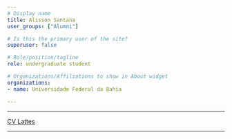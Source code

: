 ```yaml
---
# Display name
title: Alisson Santana
user_groups: ["Alumni"]

# Is this the primary user of the site?
superuser: false

# Role/position/tagline
role: undergraduate student

# Organizations/Affiliations to show in About widget
organizations:
- name: Universidade Federal da Bahia

---
```


---

[CV Lattes](http://lattes.cnpq.br/8769087052991205)

---
